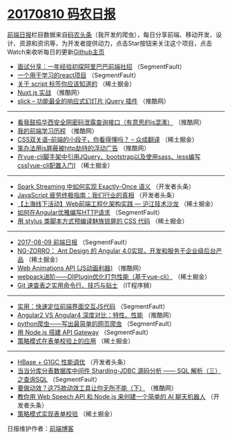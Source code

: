 # [20170810 码农日报](http://hao.caibaojian.com/date/2017/08/10)

[前端日报](http://caibaojian.com/c/news)栏目数据来自[码农头条](http://hao.caibaojian.com/)（我开发的爬虫），每日分享前端、移动开发、设计、资源和资讯等，为开发者提供动力，点击Star按钮来关注这个项目，点击Watch来收听每日的更新[Github主页](https://github.com/kujian/frontendDaily)
* [面试分享：一年经验初探阿里巴巴前端社招](http://hao.caibaojian.com/47292.html) （SegmentFault）
* [一个用于学习的react项目](http://hao.caibaojian.com/47302.html) （SegmentFault）
* [关于 script 标签你应该知道的](http://hao.caibaojian.com/47338.html) （稀土掘金）
* [Nuxt.js 实战](http://hao.caibaojian.com/47310.html) （推酷网）
* [slick – 功能最全的响应式幻灯片 jQuery 插件](http://hao.caibaojian.com/47314.html) （推酷网）

***
* [看我鼓捣华西安全网密码泄露查询接口（有意思的js混淆）](http://hao.caibaojian.com/47304.html) （推酷网）
* [我的前端学习历程](http://hao.caibaojian.com/47306.html) （推酷网）
* [CSS双关语&#8211;前端的小段子，你看得懂吗？ &#8211; 众成翻译](http://hao.caibaojian.com/47340.html) （稀土掘金）
* [笨办法用js屏蔽被http劫持的浮动广告](http://hao.caibaojian.com/47308.html) （推酷网）
* [在vue-cli脚手架中引用JQuery、bootstrap以及使用sass、less编写css[vue-cli配置入门]](http://hao.caibaojian.com/47336.html) （稀土掘金）

***
* [Spark Streaming 中如何实现 Exactly-Once 语义](http://hao.caibaojian.com/47377.html) （开发者头条）
* [JavaScript 疲劳终极指南：我们行业的真相](http://hao.caibaojian.com/47367.html) （开发者头条）
* [【上海线下活动】Web前端工程化架构实践 &#8212; 沪江技术沙龙](http://hao.caibaojian.com/47339.html) （稀土掘金）
* [如何在Angular优雅编写HTTP请求](http://hao.caibaojian.com/47298.html) （SegmentFault）
* [用 stylus 类脚本方式预编译魅族锁屏的 CSS 代码](http://hao.caibaojian.com/47343.html) （稀土掘金）

***
* [2017-08-09 前端日报](http://hao.caibaojian.com/47300.html) （SegmentFault）
* [NG-ZORRO： Ant Design 的 Angular 4.0实现，开发和服务于企业级后台产品](http://hao.caibaojian.com/47334.html) （稀土掘金）
* [Web Animations API (JS动画利器)](http://hao.caibaojian.com/47307.html) （推酷网）
* [webpack进阶——DllPlugin优化打包性能（基于vue-cli）](http://hao.caibaojian.com/47329.html) （稀土掘金）
* [Git 速查表之实用命令行、技巧与贴士](http://hao.caibaojian.com/47409.html) （IT程序狮）

***
* [实用：快速定位前端界面交互JS代码](http://hao.caibaojian.com/47299.html) （SegmentFault）
* [Angular2 VS Angular4 深度对比：特性、性能](http://hao.caibaojian.com/47312.html) （推酷网）
* [python爬虫——写出最简单的网页爬虫](http://hao.caibaojian.com/47301.html) （SegmentFault）
* [用 Node.js 搭建 API Gateway](http://hao.caibaojian.com/47291.html) （SegmentFault）
* [策略模式在表单校验上的应用](http://hao.caibaojian.com/47335.html) （稀土掘金）

***
* [HBase + G1GC 性能调优](http://hao.caibaojian.com/47375.html) （开发者头条）
* [当当分库分表数据库中间件 Sharding-JDBC 源码分析 —— SQL 解析（三）之查询SQL](http://hao.caibaojian.com/47293.html) （SegmentFault）
* [要做动效？这75款动效工具让你无所不能（下）](http://hao.caibaojian.com/47305.html) （推酷网）
* [教你用 Web Speech API 和 Node.js 来创建一个简单的 AI 聊天机器人](http://hao.caibaojian.com/47366.html) （开发者头条）
* [策略模式实现表单校验](http://hao.caibaojian.com/47327.html) （稀土掘金）

日报维护作者：[前端博客](http://caibaojian.com/) 